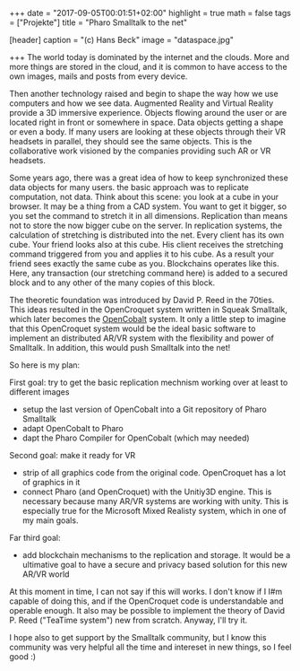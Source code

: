 +++
date = "2017-09-05T00:01:51+02:00"
highlight = true
math = false
tags = ["Projekte"]
title = "Pharo Smalltalk to the net"

[header]
  caption = "(c) Hans Beck"
  image = "dataspace.jpg"

+++
The world today is dominated by the internet and the clouds. More and more things are stored in the cloud, and it is common to have access to the own images, mails and posts from  every device.

Then another technology raised and begin to shape the way how we use computers and how we see data. Augmented Reality and Virtual Reality provide a 3D immersive experience.  Objects flowing around the user or are located right in front or somewhere in space. Data objects getting a shape or even a body. If many users are looking at these objects through their VR headsets in parallel, they should see the same objects. This is the collaborative work visioned by the companies providing such AR or VR headsets.

Some years ago, there was a great idea of how to keep synchronized these data objects for many users. the basic approach was to replicate computation, not data. Think about this scene: you look at a cube in your browser. It may be a thing from a CAD system. You want to get it bigger, so you set the command to stretch it in all dimensions. Replication than means not to store the now bigger cube on the server. In replication systems, the calculation of stretching is distributed into the net. Every client has its own cube. Your friend looks also at this cube. His client receives the stretching command triggered from you and applies it to his cube. As a result your friend sees exactly the same cube as you. Blockchains operates like this. Here, any transaction (our stretching command here) is added to a secured block and to any other of the many copies of this block.

The theoretic foundation was introduced by David P. Reed in the 70ties. This ideas resulted in the OpenCroquet system written in Squeak Smalltalk, which later becomes the [OpenCobalt](http://www.opencobalt.net/) system. It only a little step to imagine that this OpenCroquet system would be the ideal basic software to implement an distributed AR/VR system with the flexibility and power of Smalltalk. In addition, this would push Smalltalk into the net!

So here is my plan:

First goal: try to get the basic replication mechnism working over at least to different images

+ setup the last version of OpenCobalt into a Git repository of Pharo Smalltalk
+ adapt OpenCobalt to Pharo
+ dapt the Pharo Compiler for OpenCobalt (which may needed)

Second goal: make it ready for VR
+ strip of all graphics code from the original code. OpenCroquet has a lot of graphics in it
+ connect Pharo (and OpenCroquet) with the Unitiy3D engine. This is necessary because many AR/VR systems are working with unity. This is especially true for the Microsoft Mixed Realisty system, which in one of my main goals.

Far third goal:
+ add blockchain mechanisms to the replication and storage. It would be a ultimative goal to have a secure and privacy based solution for this new AR/VR world

At this moment in time, I can not say if this will works. I don't know if I I#m capable of doing this, and if the OpenCroquet code is understandable and operable enough. It also may be possible to implement the theory of David P. Reed ("TeaTime system") new from scratch. Anyway, I'll try it.

I hope also to get support by the Smalltalk community, but I know this community was very helpful all the time and intereset in new things, so I feel good :)
